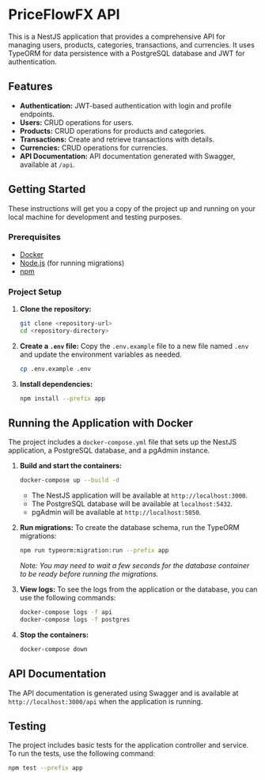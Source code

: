 # PriceFlowFX API

This is a NestJS application that provides a comprehensive API for managing users, products, categories, transactions, and currencies. It uses TypeORM for data persistence with a PostgreSQL database and JWT for authentication.

## Features

-   **Authentication:** JWT-based authentication with login and profile endpoints.
-   **Users:** CRUD operations for users.
-   **Products:** CRUD operations for products and categories.
-   **Transactions:** Create and retrieve transactions with details.
-   **Currencies:** CRUD operations for currencies.
-   **API Documentation:** API documentation generated with Swagger, available at `/api`.

## Getting Started

These instructions will get you a copy of the project up and running on your local machine for development and testing purposes.

### Prerequisites

-   [Docker](https://www.docker.com/get-started)
-   [Node.js](https://nodejs.org/) (for running migrations)
-   [npm](https://www.npmjs.com/)

### Project Setup

1.  **Clone the repository:**
    ```bash
    git clone <repository-url>
    cd <repository-directory>
    ```

2.  **Create a `.env` file:**
    Copy the `.env.example` file to a new file named `.env` and update the environment variables as needed.
    ```bash
    cp .env.example .env
    ```

3.  **Install dependencies:**
    ```bash
    npm install --prefix app
    ```

## Running the Application with Docker

The project includes a `docker-compose.yml` file that sets up the NestJS application, a PostgreSQL database, and a pgAdmin instance.

1.  **Build and start the containers:**
    ```bash
    docker-compose up --build -d
    ```
    -   The NestJS application will be available at `http://localhost:3000`.
    -   The PostgreSQL database will be available at `localhost:5432`.
    -   pgAdmin will be available at `http://localhost:5050`.

2.  **Run migrations:**
    To create the database schema, run the TypeORM migrations:
    ```bash
    npm run typeorm:migration:run --prefix app
    ```
    *Note: You may need to wait a few seconds for the database container to be ready before running the migrations.*

3.  **View logs:**
    To see the logs from the application or the database, you can use the following commands:
    ```bash
    docker-compose logs -f api
    docker-compose logs -f postgres
    ```

4.  **Stop the containers:**
    ```bash
    docker-compose down
    ```

## API Documentation

The API documentation is generated using Swagger and is available at `http://localhost:3000/api` when the application is running.

## Testing

The project includes basic tests for the application controller and service. To run the tests, use the following command:

```bash
npm test --prefix app
```
